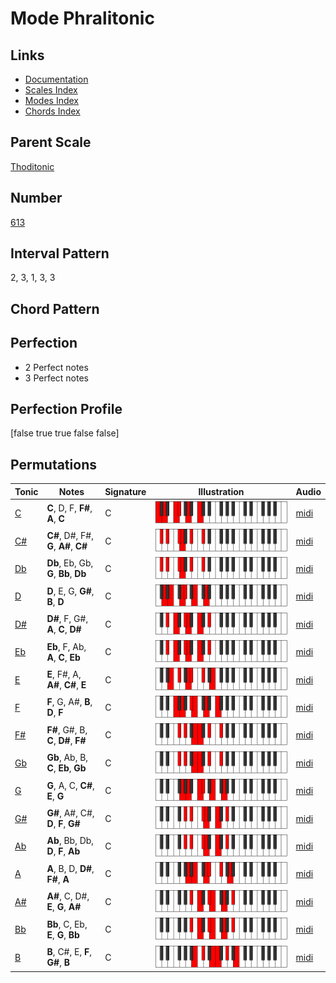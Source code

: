 # Mode Phralitonic

## Links

- [Documentation](index.md)
- [Scales Index](Scales.md)
- [Modes Index](Modes.md)
- [Chords Index](Chords.md)

## Parent Scale

[Thoditonic](ScaleThoditonic.md)

## Number

[613](https://ianring.com/musictheory/scales/613)

## Interval Pattern

2, 3, 1, 3, 3

## Chord Pattern



## Perfection

- 2 Perfect notes
- 3 Perfect notes

## Perfection Profile

[false true true false false]

## Permutations

| Tonic | Notes | Signature | Illustration | Audio |
|-------|-------|-----------|--------------|-------|
| [C](ModeCNaturalPhralitonic.md) | **C**, D, F, **F#**, **A**, **C** | C | ![CNaturalPhralitonic](ModeCNaturalPhralitonic.png) | [midi](https://github.com/edipermadi/music/blob/main/docs/ModeCNaturalPhralitonic.mid?raw=true) |
| [C#](ModeCSharpPhralitonic.md) | **C#**, D#, F#, **G**, **A#**, **C#** | C | ![CSharpPhralitonic](ModeCSharpPhralitonic.png) | [midi](https://github.com/edipermadi/music/blob/main/docs/ModeCSharpPhralitonic.mid?raw=true) |
| [Db](ModeDFlatPhralitonic.md) | **Db**, Eb, Gb, **G**, **Bb**, **Db** | C | ![DFlatPhralitonic](ModeDFlatPhralitonic.png) | [midi](https://github.com/edipermadi/music/blob/main/docs/ModeDFlatPhralitonic.mid?raw=true) |
| [D](ModeDNaturalPhralitonic.md) | **D**, E, G, **G#**, **B**, **D** | C | ![DNaturalPhralitonic](ModeDNaturalPhralitonic.png) | [midi](https://github.com/edipermadi/music/blob/main/docs/ModeDNaturalPhralitonic.mid?raw=true) |
| [D#](ModeDSharpPhralitonic.md) | **D#**, F, G#, **A**, **C**, **D#** | C | ![DSharpPhralitonic](ModeDSharpPhralitonic.png) | [midi](https://github.com/edipermadi/music/blob/main/docs/ModeDSharpPhralitonic.mid?raw=true) |
| [Eb](ModeEFlatPhralitonic.md) | **Eb**, F, Ab, **A**, **C**, **Eb** | C | ![EFlatPhralitonic](ModeEFlatPhralitonic.png) | [midi](https://github.com/edipermadi/music/blob/main/docs/ModeEFlatPhralitonic.mid?raw=true) |
| [E](ModeENaturalPhralitonic.md) | **E**, F#, A, **A#**, **C#**, **E** | C | ![ENaturalPhralitonic](ModeENaturalPhralitonic.png) | [midi](https://github.com/edipermadi/music/blob/main/docs/ModeENaturalPhralitonic.mid?raw=true) |
| [F](ModeFNaturalPhralitonic.md) | **F**, G, A#, **B**, **D**, **F** | C | ![FNaturalPhralitonic](ModeFNaturalPhralitonic.png) | [midi](https://github.com/edipermadi/music/blob/main/docs/ModeFNaturalPhralitonic.mid?raw=true) |
| [F#](ModeFSharpPhralitonic.md) | **F#**, G#, B, **C**, **D#**, **F#** | C | ![FSharpPhralitonic](ModeFSharpPhralitonic.png) | [midi](https://github.com/edipermadi/music/blob/main/docs/ModeFSharpPhralitonic.mid?raw=true) |
| [Gb](ModeGFlatPhralitonic.md) | **Gb**, Ab, B, **C**, **Eb**, **Gb** | C | ![GFlatPhralitonic](ModeGFlatPhralitonic.png) | [midi](https://github.com/edipermadi/music/blob/main/docs/ModeGFlatPhralitonic.mid?raw=true) |
| [G](ModeGNaturalPhralitonic.md) | **G**, A, C, **C#**, **E**, **G** | C | ![GNaturalPhralitonic](ModeGNaturalPhralitonic.png) | [midi](https://github.com/edipermadi/music/blob/main/docs/ModeGNaturalPhralitonic.mid?raw=true) |
| [G#](ModeGSharpPhralitonic.md) | **G#**, A#, C#, **D**, **F**, **G#** | C | ![GSharpPhralitonic](ModeGSharpPhralitonic.png) | [midi](https://github.com/edipermadi/music/blob/main/docs/ModeGSharpPhralitonic.mid?raw=true) |
| [Ab](ModeAFlatPhralitonic.md) | **Ab**, Bb, Db, **D**, **F**, **Ab** | C | ![AFlatPhralitonic](ModeAFlatPhralitonic.png) | [midi](https://github.com/edipermadi/music/blob/main/docs/ModeAFlatPhralitonic.mid?raw=true) |
| [A](ModeANaturalPhralitonic.md) | **A**, B, D, **D#**, **F#**, **A** | C | ![ANaturalPhralitonic](ModeANaturalPhralitonic.png) | [midi](https://github.com/edipermadi/music/blob/main/docs/ModeANaturalPhralitonic.mid?raw=true) |
| [A#](ModeASharpPhralitonic.md) | **A#**, C, D#, **E**, **G**, **A#** | C | ![ASharpPhralitonic](ModeASharpPhralitonic.png) | [midi](https://github.com/edipermadi/music/blob/main/docs/ModeASharpPhralitonic.mid?raw=true) |
| [Bb](ModeBFlatPhralitonic.md) | **Bb**, C, Eb, **E**, **G**, **Bb** | C | ![BFlatPhralitonic](ModeBFlatPhralitonic.png) | [midi](https://github.com/edipermadi/music/blob/main/docs/ModeBFlatPhralitonic.mid?raw=true) |
| [B](ModeBNaturalPhralitonic.md) | **B**, C#, E, **F**, **G#**, **B** | C | ![BNaturalPhralitonic](ModeBNaturalPhralitonic.png) | [midi](https://github.com/edipermadi/music/blob/main/docs/ModeBNaturalPhralitonic.mid?raw=true) |
